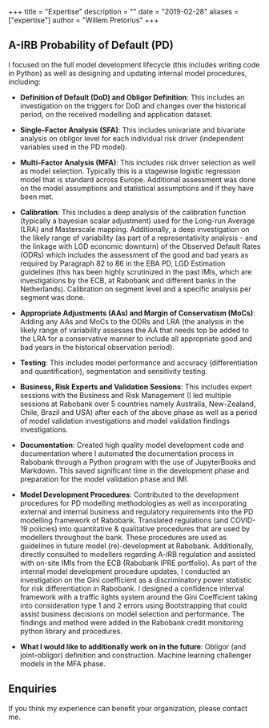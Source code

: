 +++
title = "Expertise"
description = ""
date = "2019-02-28"
aliases = ["expertise"]
author = "Willem Pretorius"
+++

## A-IRB Probability of Default (PD)

I focused on the full model development lifecycle (this includes writing code in Python) as well as designing and updating internal model procedures, including:

- **Definition of Default (DoD) and Obligor Definition**: 
This includes an investigation on the triggers for DoD and changes over the historical period, on the received modelling and application dataset.

- **Single-Factor Analysis (SFA)**: 
This includes univariate and bivariate analysis on obligor level for each individual risk driver (independent variables used in the PD model). 

- **Multi-Factor Analysis (MFA)**: 
This includes risk driver selection as well as model selection. Typically this is a stagewise logistic regression model that is standard across Europe. Additional assessment was done on the model assumptions and statistical assumptions and if they have been met.

- **Calibration**:
This includes a deep analysis of the calibration function (typically a bayesian scalar adjustment) used for the Long-run Average (LRA) and Masterscale mapping. Additionally, a deep investigation on the likely range of variability (as part of a representativity analysis - and the linkage with LGD economic downturn) of the Observed Default Rates (ODRs) which includes the assessment of the good and bad years as required by Paragraph 82 to 86 in the EBA PD, LGD Estimation guidelines (this has been highly scrutinized in the past IMIs, which are investigations by the ECB, at Rabobank and different banks in the Netherlands). Calibration on segment level and a specific analysis per segment was done. 

- **Appropriate Adjustments (AAs) and Margin of Conservatism (MoCs)**:
Adding any AAs and MoCs to the ODRs and LRA (the analysis in the likely range of variability assesses the AA that needs top be added to the LRA for a conservative manner to include all appropriate good and bad years in the historical observation period). 

- **Testing**: 
This includes model performance and accuracy (differentiation and quantification), segmentation and sensitivity testing. 

- **Business, Risk Experts and Validation Sessions**: 
This includes expert sessions with the Business and Risk Management (I led multiple sessions at Rabobank over 5 countries namely Australia, New-Zealand, Chile, Brazil and USA) after each of the above phase as well as a period of model validation investigations and model validation findings investigations.

- **Documentation**: 
Created high quality model development code and documentation where I automated the documentation process in Rabobank through a Python program with the use of JupyterBooks and Markdown. This saved significant time in the development phase and preparation for the model validation phase and IMI.  

- **Model Development Procedures**: 
Contributed to the development procedures for PD modelling methodologies as well as incorporating external and internal business and regulatory requirements into the PD modelling framework of Rabobank. 
Translated regulations (and COVID-19 policies) into quantitative & qualitative procedures that are used by modellers throughout the bank. These procedures are used as guidelines in future model (re)-development at Rabobank. 
Additionally, directly consulted to modellers regarding A-IRB regulation and assisted with on-site IMIs from the ECB (Rabobank IPRE portfolio). As part of the internal model development procedure updates, I conducted an investigation on the Gini coefficient as a discriminatory power statistic for risk differentiation in Rabobank.
I designed a confidence interval framework with a traffic lights system around the Gini Coefficient taking into consideration type 1 and 2 errors using Bootstrapping that could assist business decisions on model selection and performance. The findings and method were added in the Rabobank credit monitoring python library and procedures.

- **What I would like to additionally work on in the future**: 
Obligor (and joint-obligor) definition and construction. Machine learning challenger models in the MFA phase.





## Enquiries

If you think my experience can benefit your organization, please contact me.

